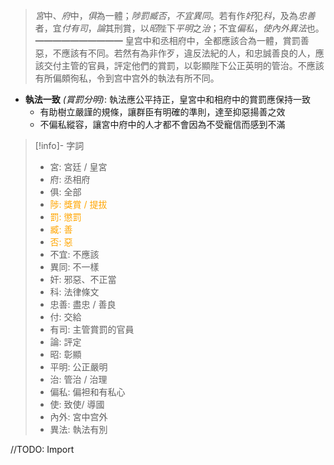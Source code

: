 > *宮*中、*府*中，*俱*為一體；*陟罰臧否*，*不宜異同*。若有作*奸*犯*科*，及為*忠善*者，宜*付有司*，*論*其刑賞，以*昭*陛下*平明*之*治*；不宜*偏私*，*使內外異法*也。
> ━━━━━━━━━━
> 皇宫中和丞相府中，全都應該合為一體，賞罰善惡，不應該有不同。若然有為非作歹，違反法紀的人，和忠誠善良的人，應該交付主管的官員，評定他們的賞罰，以彰顯陛下公正英明的管治。不應該有所偏頗徇私，令到宫中宫外的執法有所不同。

- **執法一致** *(賞罰分明)*: 執法應公平持正，皇宮中和相府中的賞罰應保持一致
	- 有助樹立嚴謹的規條，讓群臣有明確的準則，達至抑惡揚善之效
	- 不偏私縱容，讓宮中府中的人才都不會因為不受寵信而感到不滿

> [!info]- 字詞
> - 宮: 宮廷 / 皇宮
> - 府: 丞相府
> - 俱: 全部
> - <span style="color: orange">陟: 獎賞 / 提拔</span>
> - <span style="color: orange">罰: 懲罰</span>
> - <span style="color: orange">臧: 善</span>
> - <span style="color: orange">否: 惡</span>
> - 不宜: 不應該
> - 異同: 不一樣
> - 奸: 邪惡、不正當
> - 科: 法律條文
> - 忠善: 盡忠 / 善良
> - 付: 交給
> - 有司: 主管賞罰的官員
> - 論: 評定
> - 昭: 彰顯
> - 平明: 公正嚴明
> - 治: 管治 / 治理
> - 偏私: 偏袒和有私心
> - 使: 致使/ 導國
> - 內外: 宮中宫外
> - 異法: 執法有別

//TODO: Import